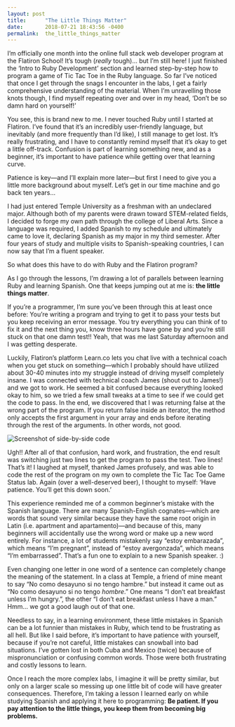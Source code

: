 ```yaml
---
layout: post
title:      "The Little Things Matter"
date:       2018-07-21 18:43:56 -0400
permalink:  the_little_things_matter
---
```



I’m officially one month into the online full stack web developer program at the Flatiron School! It’s tough (*really* tough)... but I’m still here! I just finished the ‘Intro to Ruby Development’ section and learned step-by-step how to program a game of Tic Tac Toe in the Ruby language. So far I’ve noticed that once I get through the snags I encounter in the labs, I get a fairly comprehensive understanding of the material. When I’m unravelling those knots though, I find myself repeating over and over in my head, ‘Don’t be so damn hard on yourself!’

You see, this is brand new to me. I never touched Ruby until I started at Flatiron. I’ve found that it’s an incredibly user-friendly language, but inevitably (and more frequently than I’d like), I still manage to get lost. It’s really frustrating, and I have to constantly remind myself that it’s okay to get a little off-track. Confusion is part of learning something new, and as a beginner, it’s important to have patience while getting over that learning curve.

Patience is key—and I’ll explain more later—but first I need to give you a little more background about myself. Let’s get in our time machine and go back ten years…

I had just entered Temple University as a freshman with an undeclared major. Although both of my parents were drawn toward STEM-related fields, I decided to forge my own path through the college of Liberal Arts. Since a language was required, I added Spanish to my schedule and ultimately came to love it, declaring Spanish as my major in my third semester. After four years of study and multiple visits to Spanish-speaking countries, I can now say that I’m a fluent speaker.

So what does this have to do with Ruby and the Flatiron program?

As I go through the lessons, I’m drawing a lot of parallels between learning Ruby and learning Spanish. One that keeps jumping out at me is: **the little things matter**.

If you’re a programmer, I’m sure you’ve been through this at least once before: You’re writing a program and trying to get it to pass your tests but you keep receiving an error message. You try everything you can think of to fix it and the next thing you, know three hours have gone by and you’re still stuck on that one damn test!! Yeah, that was me last Saturday afternoon and I was getting desperate.

Luckily, Flatiron’s platform Learn.co lets you chat live with a technical coach when you get stuck on something—which I probably should have utilized about 30-40 minutes into my struggle instead of driving myself completely insane. I was connected with technical coach James (shout out to James!) and we got to work. He seemed a bit confused because everything looked okay to him, so we tried a few small tweaks at a time to see if we could get the code to pass. In the end, we discovered that I was returning false at the wrong part of the program. If you return false inside an iterator, the method only accepts the first argument in your array and ends before iterating through the rest of the arguments. In other words, not good.

![Screenshot of side-by-side code](https://meghangutshall.com/uploads/1/1/9/5/119558693/images/return-false-860.jpg)

Ugh!! After all of that confusion, hard work, and frustration, the end result was switching just two lines to get the program to pass the test. Two lines! That’s it! I laughed at myself, thanked James profusely, and was able to code the rest of the program on my own to complete the Tic Tac Toe Game Status lab. Again (over a well-deserved beer), I thought to myself: ‘Have patience. You’ll get this down soon.’

This experience reminded me of a common beginner’s mistake with the Spanish language. There are many Spanish-English cognates—which are words that sound very similar because they have the same root origin in Latin (i.e. apartment and apartamento)—and because of this, many beginners will accidentally use the wrong word or make up a new word entirely. For instance, a lot of students mistakenly say “estoy embarazada”, which means “I’m pregnant”, instead of “estoy avergonzada”, which means “I’m embarrassed”. That’s a fun one to explain to a new Spanish speaker. :)

Even changing one letter in one word of a sentence can completely change the meaning of the statement. In a class at Temple, a friend of mine meant to say “No como desayuno si no tengo hambre.” but instead it came out as “No como desayuno si no tengo *hombre*.” One means “I don’t eat breakfast unless I’m hungry.”, the other “I don’t eat breakfast unless I have a man.” Hmm… we got a good laugh out of that one.

Needless to say, in a learning environment, these little mistakes in Spanish can be a lot funnier than mistakes in Ruby, which tend to be frustrating as all hell. But like I said before, it’s important to have patience with yourself, because if you’re not careful, little mistakes can snowball into bad situations. I’ve gotten lost in both Cuba and Mexico (twice) because of mispronunciation or confusing common words. Those were both frustrating and costly lessons to learn.

Once I reach the more complex labs, I imagine it will be pretty similar, but only on a larger scale so messing up one little bit of code will have greater consequences. Therefore, I’m taking a lesson I learned early on while studying Spanish and applying it here to programming: **Be patient. If you pay attention to the little things, you keep them from becoming big problems.**
